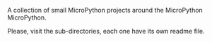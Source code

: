A collection of small MicroPython projects around the MicroPython MicroPython.

Please, visit the sub-directories, each one have its own readme file.
